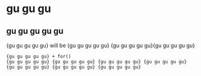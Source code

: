 # gu gu gu
## gu gu gu gu gu 
{gu gu gu gu gu} will be {gu gu gu gu gu} {gu gu gu gu gu}{gu gu gu gu gu}
```
{gu gu gu gu gu} + for()
{gu gu gu gu gu} {gu gu gu gu gu} {gu gu gu gu gu} {gu gu gu gu gu} {gu gu gu gu gu} {gu gu gu gu gu} {gu gu gu gu gu} 
